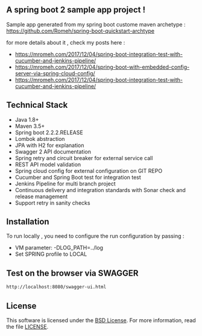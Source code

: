 ## A spring boot 2 sample app project !


Sample app generated from my spring boot custome maven archetype : https://github.com/Romeh/spring-boot-quickstart-archtype

for more details about it , check my posts here : 
- https://mromeh.com/2017/12/04/spring-boot-integration-test-with-cucumber-and-jenkins-pipeline/
- https://mromeh.com/2017/12/04/spring-boot-with-embedded-config-server-via-spring-cloud-config/
- https://mromeh.com/2017/12/04/spring-boot-integration-test-with-cucumber-and-jenkins-pipeline/

##   Technical Stack

- Java 1.8+
- Maven 3.5+
- Spring boot 2.2.2.RELEASE
- Lombok abstraction
- JPA with H2 for explanation
- Swagger 2 API documentation
- Spring retry and circuit breaker for external service call
- REST API model validation 
- Spring cloud config for external configuration on GIT REPO
- Cucumber and Spring Boot test for integration test
- Jenkins Pipeline for multi branch project
- Continuous delivery and integration standards with Sonar check and release management
- Support retry in sanity checks  

## Installation

To run locally , you need to configure the run configuration by passing :
- VM parameter: -DLOG_PATH=../log
- Set SPRING profile to LOCAL 

Test on the browser via SWAGGER
-------------------

```sh
http://localhost:8080/swagger-ui.html
```

## License

This software is licensed under the [BSD License][BSD]. For more information, read the file [LICENSE](LICENSE).

[BSD]: https://opensource.org/licenses/BSD-3-Clause
